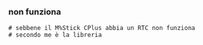 
### non funziona

	# sebbene il M%Stick CPlus abbia un RTC non funziona
	# secondo me è la libreria

